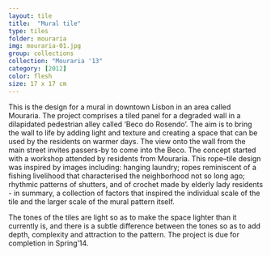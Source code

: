 ```yaml
---
layout: tile
title:  "Mural tile"
type: tiles
folder: mouraria
img: mouraria-01.jpg
group: collections
collection: "Mouraria '13"
category: [2012]
color: flesh 
size: 17 x 17 cm
---
```


This is the design for a mural in downtown Lisbon in an area called Mouraria.  The project comprises a tiled panel for a degraded wall in a dilapidated pedestrian alley called ‘Beco do Rosendo’.  The aim is to bring the wall to life by adding light and texture and creating a space that can be used by the residents on warmer days.  The view onto the wall from the main street invites passers-by to come into the Beco.  The concept started with a workshop attended by residents from Mouraria.  This rope–tile design was inspired by images including: hanging laundry; ropes reminiscent of a fishing livelihood that characterised the neighborhood not so long ago; rhythmic patterns of shutters, and of crochet made by elderly lady residents - in summary, a collection of factors that inspired the individual scale of the tile and the larger scale of the mural pattern itself.

The tones of the tiles are light so as to make the space lighter than it currently is, and there is a subtle difference between the tones so as to add depth, complexity and attraction to the pattern.  The project is due for completion in Spring’14.

